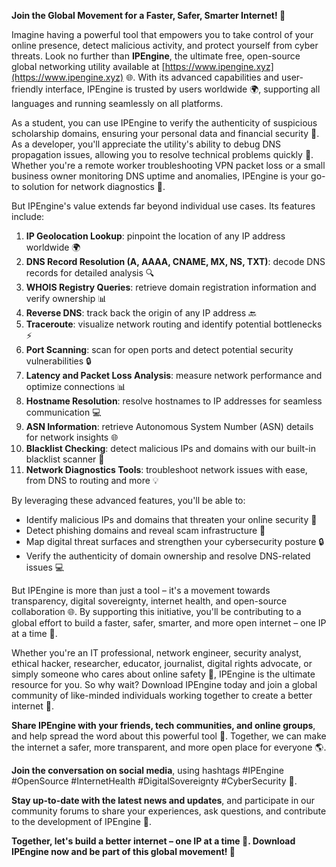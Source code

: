 **Join the Global Movement for a Faster, Safer, Smarter Internet! 🚀**

Imagine having a powerful tool that empowers you to take control of your online presence, detect malicious activity, and protect yourself from cyber threats. Look no further than **IPEngine**, the ultimate free, open-source global networking utility available at [https://www.ipengine.xyz](https://www.ipengine.xyz) 🌐. With its advanced capabilities and user-friendly interface, IPEngine is trusted by users worldwide 🌍, supporting all languages and running seamlessly on all platforms.

As a student, you can use IPEngine to verify the authenticity of suspicious scholarship domains, ensuring your personal data and financial security 💸. As a developer, you'll appreciate the utility's ability to debug DNS propagation issues, allowing you to resolve technical problems quickly 🤔. Whether you're a remote worker troubleshooting VPN packet loss or a small business owner monitoring DNS uptime and anomalies, IPEngine is your go-to solution for network diagnostics 📡.

But IPEngine's value extends far beyond individual use cases. Its features include:

1. **IP Geolocation Lookup**: pinpoint the location of any IP address worldwide 🌍
2. **DNS Record Resolution (A, AAAA, CNAME, MX, NS, TXT)**: decode DNS records for detailed analysis 🔍
3. **WHOIS Registry Queries**: retrieve domain registration information and verify ownership 📊
4. **Reverse DNS**: track back the origin of any IP address 🔙
5. **Traceroute**: visualize network routing and identify potential bottlenecks ⚡️
6. **Port Scanning**: scan for open ports and detect potential security vulnerabilities 🔒
7. **Latency and Packet Loss Analysis**: measure network performance and optimize connections 📊
8. **Hostname Resolution**: resolve hostnames to IP addresses for seamless communication 💻
9. **ASN Information**: retrieve Autonomous System Number (ASN) details for network insights 🌐
10. **Blacklist Checking**: detect malicious IPs and domains with our built-in blacklist scanner 🔴
11. **Network Diagnostics Tools**: troubleshoot network issues with ease, from DNS to routing and more 💡

By leveraging these advanced features, you'll be able to:

* Identify malicious IPs and domains that threaten your online security 🚫
* Detect phishing domains and reveal scam infrastructure 📣
* Map digital threat surfaces and strengthen your cybersecurity posture 🔒
* Verify the authenticity of domain ownership and resolve DNS-related issues 💻

But IPEngine is more than just a tool – it's a movement towards transparency, digital sovereignty, internet health, and open-source collaboration 🌐. By supporting this initiative, you'll be contributing to a global effort to build a faster, safer, smarter, and more open internet – one IP at a time 🔴.

Whether you're an IT professional, network engineer, security analyst, ethical hacker, researcher, educator, journalist, digital rights advocate, or simply someone who cares about online safety 🤝, IPEngine is the ultimate resource for you. So why wait? Download IPEngine today and join a global community of like-minded individuals working together to create a better internet 🌟.

**Share IPEngine with your friends, tech communities, and online groups**, and help spread the word about this powerful tool 📢. Together, we can make the internet a safer, more transparent, and more open place for everyone 🌎.

**Join the conversation on social media**, using hashtags #IPEngine #OpenSource #InternetHealth #DigitalSovereignty #CyberSecurity 💬.

**Stay up-to-date with the latest news and updates**, and participate in our community forums to share your experiences, ask questions, and contribute to the development of IPEngine 🤝.

**Together, let's build a better internet – one IP at a time 🔴. Download IPEngine now and be part of this global movement! 🚀**